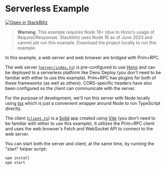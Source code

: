 # Serverless Example

[![Open in StackBlitz](https://developer.stackblitz.com/img/open_in_stackblitz_small.svg)](https://stackblitz.com/github/doseofted/prim-rpc-examples/tree/main/serverless)

> **Warning**: This example requires Node 18+ (due to Hono's usage of
> Request/Response). Stackblitz uses Node 16 as of June 2023 and cannot yet run
> this example. Download the project locally to run this example.

In this example, a web server and web browser are bridged with Prim+RPC.

The web server ([`server/index.ts`](./server/index.ts)) is pre-configured to use
[Hono](https://github.com/fastify/fastify) and can be deployed to a serverless
platform like Deno Deploy (you don't need to be familiar with either to use this
example). Prim+RPC has plugins for both of these frameworks (as well as others).
CORS-specific headers have also been configured so the client can communicate
with the server.

For the purpose of development, we'll run this server with Node locally using
[tsx](https://github.com/esbuild-kit/tsx) which is just a convenient wrapper
around Node to run TypeScript directly.

The client ([`client.ts`](./client.tsx)) is a
[Solid](https://github.com/solidjs/solid) app created using
[Vite](https://github.com/vitejs/vite) (you don't need to be familiar with
either to use this example). It utilizes the Prim+RPC client and uses the web
browser's Fetch and WebSocket API to connect to the web server.

You can start both the server and client, at the same time, by running the
"start" helper script:

```zsh
npm install
npm start
```

